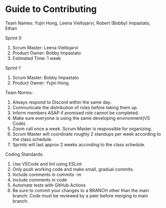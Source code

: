# Guide to Contributing

Team Names: Yujin Hong, Leena Vieltojarvi, Robert (Bobby) Impastato, Ethan

Sprint 0
1. Scrum Master: Leena Vieltojarvi
2. Product Owner: Bobby Impastato
3. Estimated Time: 1 week

Sprint 1
1. Scrum Master: Bobby Impastato
2. Product Owner: Yujin Hong

Team Norms:
1. Always respond to Discord within the same day.
2. Communicate the distribution of roles before taking them up.
3. Inform members ASAP if promised role cannot be completed.
4. Make sure everyone is using the same developing environment(VS Code).
5. Zoom call once a week. Scrum Master is respossible for organizing.
6. Scrum Master will coordinate roughly 2 standups per week according to the class schedule.
7. Sprints will last approx 2 weeks according to the class schedule.

Coding Standards:
1. Use VSCode and lint using ESLint
2. Only push working code and make small, gradual commits.
3. Include comments in commits -m
4. Include comments in code
5. Automate tests with GitHub Actions
6. Be sure to commit your changes to a BRANCH other than the main branch. Code must be reviewed by a peer before merging to main branch.


